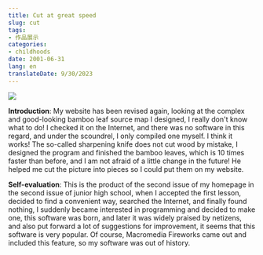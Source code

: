 ```yaml
---
title: Cut at great speed
slug: cut
tags:
- 作品展示
categories:
- childhoods
date: 2001-06-31
lang: en
translateDate: 9/30/2023
---
```


![](1.jpg)

**Introduction**: My website has been revised again, looking at the complex and good-looking bamboo leaf source map I designed, I really don't know what to do! I checked it on the Internet, and there was no software in this regard, and under the scoundrel, I only compiled one myself. I think it works! The so-called sharpening knife does not cut wood by mistake, I designed the program and finished the bamboo leaves, which is 10 times faster than before, and I am not afraid of a little change in the future! He helped me cut the picture into pieces so I could put them on my website.

**Self-evaluation**: This is the product of the second issue of my homepage in the second issue of junior high school, when I accepted the first lesson, decided to find a convenient way, searched the Internet, and finally found nothing, I suddenly became interested in programming and decided to make one, this software was born, and later it was widely praised by netizens, and also put forward a lot of suggestions for improvement, it seems that this software is very popular. Of course, Macromedia Fireworks came out and included this feature, so my software was out of history.
